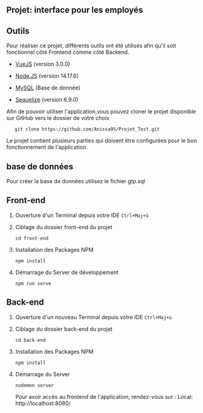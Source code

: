 ## Projet: interface pour les employés 

## Outils

Pour réaliser ce projet, différents outils ont été utilisés afin qu'il soit fonctionnel côté Frontend comme côté Backend.

* [VueJS](https://fr.vuejs.org/) (version 3.0.0)

* [Node.JS](https://nodejs.org/en/blog/release/v14.15.1/) (version 14.17.6)

* [MySQL](https://www.mysql.com/fr/) (Base de donnée)

* [Sequelize](https://sequelize.org/) (version 6.9.0) 

Afin de pouvoir utiliser l'application,vous pouvez cloner le projet disponible sur GitHub vers le dossier de votre choix
```
   git clone https://github.com/Anissa95/Projet_Test.git
   ```
Le projet contient plusieurs parties qui doivent être configurées pour le bon fonctionnement de l'application.

## base de données 

 Pour créer la base de données utilisez le fichier gtp.sql

## Front-end 

1. Ouverture d'un Terminal depuis votre IDE
    `Ctrl+Maj+ù`

2. Ciblage du dossier front-end du projet
    ```console
    cd front-end
    ```
3. Installation des Packages NPM 
   ```console
   npm install
   ```

4. Démarrage du Server de développement
   ```console
   npm run serve
   ```

## Back-end 

1. Ouverture d'un nouveau Terminal depuis votre IDE
    `Ctrl+Maj+ù`

2. Ciblage du dossier back-end du projet
    ```console
    cd back-end
    ```
3. Installation des Packages NPM 
   ```console
   npm install
   ```
5. Démarrage du Server
   ```console
   nodemon server
   ```
   Pour avoir accès au frontend de l'application, rendez-vous sur : 
        Local:   http://localhost:8080/  